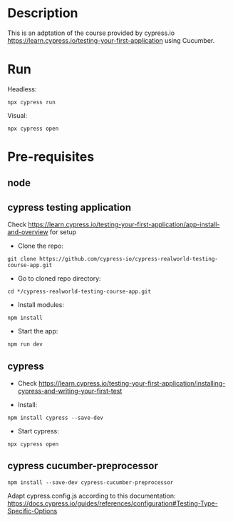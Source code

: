 # Description

This is an adptation of the course provided by cypress.io https://learn.cypress.io/testing-your-first-application using Cucumber.

# Run

Headless:

``npx cypress run``

Visual:

``npx cypress open`` 

# Pre-requisites

## node

## cypress testing application

Check https://learn.cypress.io/testing-your-first-application/app-install-and-overview for setup

- Clone the repo:

`git clone https://github.com/cypress-io/cypress-realworld-testing-course-app.git`

- Go to cloned repo directory:

`cd */cypress-realworld-testing-course-app.git`

- Install modules:

`npm install`

- Start the app:

`npm run dev`

## cypress 

- Check https://learn.cypress.io/testing-your-first-application/installing-cypress-and-writing-your-first-test

- Install:

`npm install cypress --save-dev`

- Start cypress: 

`npx cypress open`

## cypress cucumber-preprocessor

`npm install --save-dev cypress-cucumber-preprocessor`

Adapt cypress.config.js according to this documentation: https://docs.cypress.io/guides/references/configuration#Testing-Type-Specific-Options

